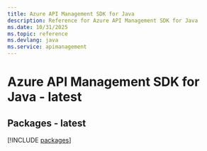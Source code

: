 ```yaml
---
title: Azure API Management SDK for Java
description: Reference for Azure API Management SDK for Java
ms.date: 10/31/2025
ms.topic: reference
ms.devlang: java
ms.service: apimanagement
---
```

# Azure API Management SDK for Java - latest
## Packages - latest
[!INCLUDE [packages](api-management-index.md)]